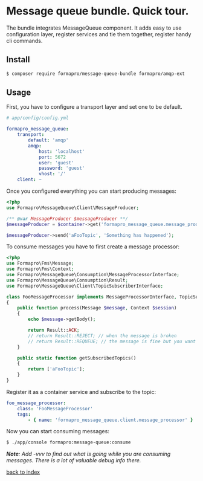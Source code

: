 # Message queue bundle. Quick tour.

The bundle integrates MessageQueue component.
It adds easy to use configuration layer, register services and tie them together, register handy cli commands.

## Install

```bash
$ composer require formapro/message-queue-bundle formapro/amqp-ext
```

## Usage

First, you have to configure a transport layer and set one to be default.

```yaml
# app/config/config.yml

formapro_message_queue:
    transport:
        default: 'amqp'
        amqp:
            host: 'localhost'
            port: 5672
            user: 'guest'
            password: 'guest'
            vhost: '/'
    client: ~
```

Once you configured everything you can start producing messages:

```php
<?php
use Formapro\MessageQueue\Client\MessageProducer;

/** @var MessageProducer $messageProducer **/
$messageProducer = $container->get('formapro_message_queue.message_producer');

$messageProducer->send('aFooTopic', 'Something has happened');
```

To consume messages you have to first create a message processor:

```php
<?php
use Formapro\Fms\Message;
use Formapro\Fms\Context;
use Formapro\MessageQueue\Consumption\MessageProcessorInterface;
use Formapro\MessageQueue\Consumption\Result;
use Formapro\MessageQueue\Client\TopicSubscriberInterface;

class FooMessageProcessor implements MessageProcessorInterface, TopicSubscriberInterface
{
    public function process(Message $message, Context $session)
    {
        echo $message->getBody();

        return Result::ACK;
        // return Result::REJECT; // when the message is broken
        // return Result::REQUEUE; // the message is fine but you want to postpone processing
    }

    public static function getSubscribedTopics()
    {
        return ['aFooTopic'];
    }
}
```

Register it as a container service and subscribe to the topic:

```yaml
foo_message_processor:
    class: 'FooMessageProcessor'
    tags:
        - { name: 'formapro_message_queue.client.message_processor' }
```

Now you can start consuming messages:

```bash
$ ./app/console formapro:message-queue:consume
```

_**Note**: Add -vvv to find out what is going while you are consuming messages. There is a lot of valuable debug info there._


[back to index](../index.md)
